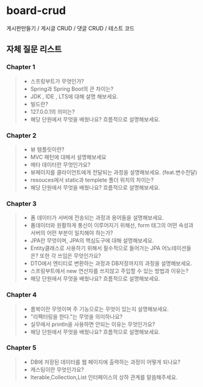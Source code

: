 # board-crud
게시판만들기 / 게시글 CRUD / 댓글 CRUD / 테스트 코드

## 자체 질문 리스트

### Chapter 1
> - 스프링부트가 무엇인가?
> - Spring과 Spring Boot의 큰 차이는?
> - JDK , IDE , LTS에 대해 설명 해보세요.
> - 빌드란?
> - 127.0.0.1의 의미는?
> - 해당 단원에서 무엇을 배웠나요? 흐름적으로 설명해보세요.

### Chapter 2
> - 뷰 템플릿이란?
> - MVC 패턴에 대해서 설명해보세요
> - 메타 데이터란 무엇인가요?
> - 뷰페이지를 클라이언트에게 전달되는 과정을 설명해보세요. (feat.변수전달)
> - resouces에서 static과 templete 폴더 위치의 차이는?
> - 해당 단원에서 무엇을 배웠나요? 흐름적으로 설명해보세요.

### Chapter 3
> - 폼 데이터가 서버에 전송되는 과정과 용어들을 설명해보세요.
> - 폼데이터와 원활하게 통신이 이루어지기 위해선, form 태그의 어떤 속성과 서버의 어떤 부분이 일치해야 하는가?
> - JPA란 무엇이며, JPA의 핵심도구에 대해 설명해보세요.
> - Entity클래스로 사용하기 위해서 필수적으로 들어가는 JPA 어노테이션들은? 또한 각 쓰임은 무엇인가요?
> - DTO에서 엔티티로 변환하는 과정과 DB저장까지의 과정을 설명해보세요.
> - 스프링부트에서 new 연산자를 쓰지않고 주입할 수 있는 방법과 이유는?
> - 해당 단원에서 무엇을 배웠나요? 흐름적으로 설명해보세요.

### Chapter 4
> - 롬복이란 무엇이며 주 기능으로는 무엇이 있는지 설명해보세요.
> - "리팩터링을 한다."는 무엇을 의미하나요?
> - 실무에서 println을 사용하면 안되는 이유는 무엇인가요?
> - 해당 단원에서 무엇을 배웠나요? 흐름적으로 설명해보세요.

### Chapter 5
> - DB에 저장된 데이터를 웹 페이지에 출력하는 과정이 어떻게 되나요?
> - 캐스팅이란 무엇인가요?
> - Iterable,Collection,List 인터페이스의 상하 관계를 말씀해주세요. 